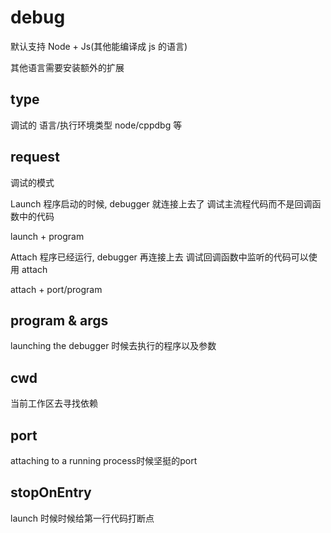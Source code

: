 # debug

默认支持 Node + Js(其他能编译成 js 的语言)

其他语言需要安装额外的扩展

## type

调试的 语言/执行环境类型 node/cppdbg 等

## request 

调试的模式

Launch 程序启动的时候, debugger 就连接上去了
调试主流程代码而不是回调函数中的代码

launch + program

Attach 程序已经运行, debugger 再连接上去
调试回调函数中监听的代码可以使用 attach 

attach + port/program

## program & args

launching the debugger 时候去执行的程序以及参数

## cwd

当前工作区去寻找依赖

## port

attaching to a running process时候坚挺的port

## stopOnEntry

launch 时候时候给第一行代码打断点